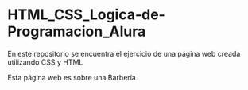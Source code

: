 # HTML_CSS_Logica-de-Programacion_Alura
En este repositorio se encuentra el ejercicio de una página web creada utilizando CSS y HTML

Esta página web es sobre una Barbería
